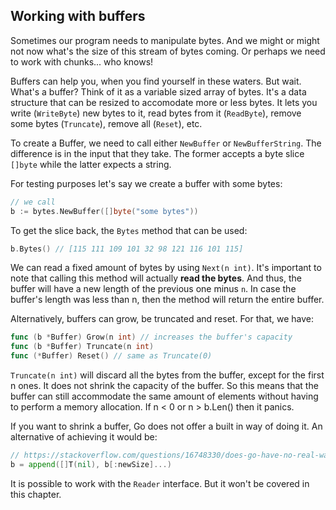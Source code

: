 ## Working with buffers

Sometimes our program needs to manipulate bytes. And we might or might not now
what's the size of this stream of bytes coming. Or perhaps we need to work with
chunks... who knows!

Buffers can help you, when you find yourself in these waters. But wait. What's a buffer?
Think of it as a variable sized array of bytes. It's a data structure that can be
resized to accomodate more or less bytes. It lets you write (`WriteByte`) new bytes to it,
read bytes from it (`ReadByte`), remove some bytes (`Truncate`), remove all (`Reset`), etc.

To create a Buffer, we need to call either `NewBuffer` or `NewBufferString`.
The difference is in the input that they take. The former accepts a byte slice `[]byte`
while the latter expects a string.

For testing purposes let's say we create a buffer with some bytes:

```go
// we call
b := bytes.NewBuffer([]byte("some bytes"))
```

To get the slice back, the `Bytes` method that can be used:

```go
b.Bytes() // [115 111 109 101 32 98 121 116 101 115]
```

We can read a fixed amount of bytes by using `Next(n int)`. It's important to note
that calling this method will actually **read the bytes**. And thus, the buffer
will have a new length of the previous one minus `n`. In case the buffer's length
was less than n, then the method will return the entire buffer.

Alternatively, buffers can grow, be truncated and reset. For that, we have:

```go
func (b *Buffer) Grow(n int) // increases the buffer's capacity
func (b *Buffer) Truncate(n int)
func (*Buffer) Reset() // same as Truncate(0)
```

`Truncate(n int)` will discard all the bytes from the buffer, except for the first n ones.
It does not shrink the capacity of the buffer. So this means that the buffer can still
accommodate the same amount of elements without having to perform a memory allocation.
If n < 0 or n > b.Len() then it panics.

If you want to shrink a buffer, Go does not offer a built in way of doing it.
An alternative of achieving it would be:

```go
// https://stackoverflow.com/questions/16748330/does-go-have-no-real-way-to-shrink-a-slice-is-that-an-issue
b = append([]T(nil), b[:newSize]...)
```

It is possible to work with the `Reader` interface. But it won't be covered in this chapter.
